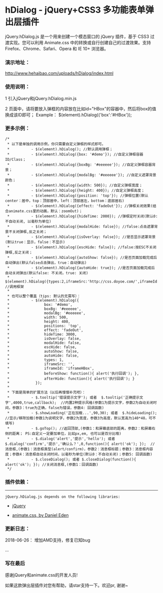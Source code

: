 # hDialog - jQuery+CSS3 多功能表单弹出层插件

jQuery.hDialog.js 是一个用来创建一个模态窗口的 jQuery 插件，基于 CSS3 过渡实现。您可以利用 Animate.css 中的转换或自行创建自己的过渡效果。支持 Firefox、Chrome、Safari、Opera 和 IE 10+ 浏览器。

### 演示地址：

http://www.hehaibao.com/uploads/hDialog/index.html
  
### 使用说明：

1 引入jQuery和jQuery.hDialog.min.js

2 页面中，请将要放入弹框的内容放在比如id="HBox"的容器中，然后将box的值换成该ID即可；
  Example：  $(element).hDialog({'box':'#HBox'});

### 更多示例：

	/*
	 * 以下是单独的调用示例，你只需要自定义弹框的样式即可。
	 *          - $(element).hDialog(); //默认调用弹框；
	 *          - $(element).hDialog({box: '#demo'}); //自定义弹框容器ID/Class；
	 *          - $(element).hDialog({boxBg: '#eeeeee'}); //自定义弹框容器背景；
	 *          - $(element).hDialog({modalBg: '#eeeeee'}); //自定义遮罩背景颜色；
	 *          - $(element).hDialog({width: 500}); //自定义弹框宽度；
	 *          - $(element).hDialog({height: 400}); //自定义弹框高度；
	 *          - $(element).hDialog({position: 'top'}); //弹框位置(默认center：居中，top：顶部居中，left：顶部居左，bottom：底部居右)
	 *          - $(element).hDialog({effect: 'fadeOut'}); //弹框关闭效果(结合animate.css里的动画，默认：zoomOut)；
	 *          - $(element).hDialog({hideTime: 2000}); //弹框定时关闭(默认0:不自动关闭, 以毫秒为单位)
	 *          - $(element).hDialog({modalHide: false}); //false:点击遮罩背景不关闭弹框,反之关闭；
	 *          - $(element).hDialog({isOverlay: false}); //是否显示遮罩背景(默认true：显示，false：不显示)
	 *          - $(element).hDialog({escHide: false}); //false:按ESC不关闭弹框,反之关闭；
	 *          - $(element).hDialog({autoShow: false}); //是否页面加载完成后自动弹出(默认false点击弹出，true：自动弹出)
	 *          - $(element).hDialog({autoHide: true}); //是否页面加载完成后自动关闭弹出(默认false: 不关闭，true: 关闭)
	 *          - $(element).hDialog({types:2,iframeSrc:'http://css.doyoe.com/',iframeId:'iframeHBox',width:960,height:600}); //调用框架
	 * 
	 * 也可以整个覆盖（tips: 默认的无需写）：  
	 *          - $(element).hDialog({
	 *                box: '#demo',
	 *                boxBg: '#eeeeee',
	 *                modalBg: '#eeeeee',
	 *                width: 500,
	 *                height: 400,
	 *                positions: 'top',
	 *                effect: 'fadeOut',
	 *                hideTime: 3000,
	 *                isOverlay: false,
	 *                modalHide: false,
	 *                escHide: false,
	 *                autoShow: false,
	 *                autoHide: false,
	 *                types: 1,
	 *                iframeSrc: '',
	 *                iframeId: 'iframeHBox',
	 *                beforeShow: function(){ alert('执行回调'); },
	 *                afterHide: function(){ alert('执行回调'); }
	 *            });
	 *
	 * 下面是简单的扩展方法（以后再慢慢补充吧）：
	 *          - $.tooltip('错误提示文字'); 或者  $.tooltip('正确提示文字',4000,true,callback);  //内置2种提示风格(参数1为提示文字，参数2为自动关闭时间，参数3：true为正确，false为错误，参数4: 回调函数)
	 *          - $.showLoading('正在加载...',90,30); 或者  $.hideLoading(); //显示/移除加载(参数1为说明文字，参数2为宽度，参数3为高度，默认宽高为140*48，可不填写)
	 *          - $.goTop(); //返回顶部,(参数1：和屏幕底部的距离，参数2：和屏幕右侧的距离； PS:自定义一定要加单位，比如px,em, 也可以是百分比哦)
	 *          - $.dialog('alert','提示','hello'); 或者 $.dialog('confirm','提示','确认么？',0,function(){ alert('ok'); });  //消息框,(参数1：消息框类型(alert/confirm)，参数2：消息框标题；参数3：消息框内容度；参数4：消息框自动关闭时间，以毫秒为单位(默认0：不自动关闭)；参数5: 回调函数)
	 *          - $.closeDialog(); 或者 $.closeDialog(function(){ alert('ok'); }); //关闭消息框,(参数1：回调函数)
	 */


### 插件依赖：

-------

    jQuery.hDialog.js depends on the following libraries:

* [jQuery](http://jquery.com/)


* [animate.css, by Daniel Eden](http://daneden.github.io/animate.css/)


### 更新日志：

   2018-06-26： 增加AMD支持，修复已知bug
   
   ...

### 写在最后

感谢jQuery和animate.css的开发人员!

如果这款弹出层插件对您有帮助，请star支持一下。欢迎pr, 谢谢~


